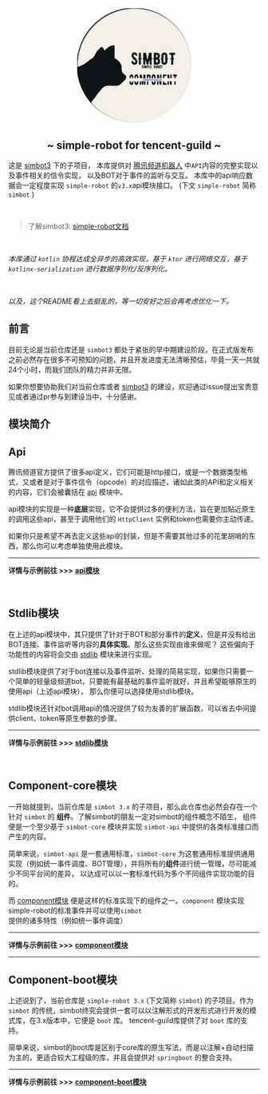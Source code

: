 #  

<div align="center">
<img src=".simbot/logo.png" alt="logo" style="width:230px; height:230px; border-radius:50%; " />
<h2>
    ~ simple-robot for tencent-guild ~ 
</h2>
</div>

这是 [simbot3](https://github.com/ForteScarlet/simpler-robot)
下的子项目， 本库提供对 [腾讯频道机器人](https://bot.q.qq.com/wiki/develop/api/) 中`API`内容的完整实现以及事件相关的信令实现， 以及BOT对于事件的监听与交互。
本库中的api响应数据会一定程度实现 `simple-robot` 的`v3.x`api模块接口。 (下文 `simple-robot` 简称 `simbot` )

<br>

> 了解simbot3: [simple-robot文档](https://www.yuque.com/simpler-robot/simpler-robot-doc/mudleb)

<br>


*本库通过 `kotlin` 协程达成全异步的高效实现，基于 `ktor` 进行网络交互，基于 `kotlinx-serialization` 进行数据序列化/反序列化。*


<br>

*以及，这个README看上去挺乱的，等一切安好之后会再考虑优化一下。*

## 前言

目前无论是当前仓库还是 `simbot3` 都处于紧张的早中期建设阶段，在正式版发布之前必然存在很多不可预知的问题，并且开发进度无法清晰预估，毕竟一天一共就24个小时，而我们团队的精力并非无限。

如果你想要协助我们对当前仓库或者 [simbot3](https://github.com/ForteScarlet/simpler-robot/tree/v3-dev)
的建设，欢迎通过issue提出宝贵意见或者通过pr参与到建设当中，十分感谢。

## 模块简介

## Api

腾讯频道官方提供了很多api定义，它们可能是http接口，或是一个数据类型格式，又或者是对于事件信令（opcode）的对应描述，诸如此类的API和定义相关的内容，它们会被囊括在 [api](api) 模块中。

api模块的实现是一种**底层**实现，它不会提供过多的便利方法，旨在更加贴近原生的调用这些api，甚至于调用他们的 `HttpClient` 实例和token也需要你主动传递。

如果你只是希望不再去定义这些api的封装，但是不需要其他过多的花里胡哨的东西，那么你可以考虑单独使用此模块。

<hr>

**详情与示例前往 >>>** [**api模块**](api)

<br>

## Stdlib模块

在上述的api模块中，其只提供了针对于BOT和部分事件的**定义**，但是并没有给出BOT连接、事件监听等内容的**具体实现**。那么这些实现由谁来做呢？ 这些偏向于功能性的内容将会交由 [stdlib](stdlib) 模块来进行实现。

stdlib模块提供了对于bot连接以及事件监听、处理的简易实现，如果你只需要一个简单的轻量级频道bot，只要能有最基础的事件监听就好，并且希望能够原生的使用api（上述api模块）， 那么你便可以选择使用stdlib模块。

stdlib模块还针对bot调用api的情况提供了较为友善的扩展函数，可以省去中间提供client、token等原生参数的步骤。

<hr>

**详情与示例前往 >>>** [**stdlib模块**](stdlib)

<br>

## Component-core模块

一开始就提到，当前仓库是 `simbot 3.x` 的子项目，那么此仓库也必然会存在一个针对 `simbot` 的 **组件**。了解simbot的朋友一定对simbot的组件概念不陌生， 组件便是一个至少基于 `simbot-core`
模块并实现 `simbot-api` 中提供的各类标准接口而产生的内容。

简单来说，`simbot-api` 是一套通用标准，`simbot-core` 为这套通用标准提供通用实现（例如统一事件调度、BOT管理），并将所有的**组件**进行统一管理，尽可能减少不同平台间的差异，
以达成可以以一套标准代码为多个不同组件实现功能的目的。

而 [component模块](component) 便是这样的标准实现下的组件之一。`component` 模块实现simple-robot的标准事件并可以使用`simbot`提供的诸多特性（例如统一事件调度）


<hr>

**详情与示例前往 >>>** [**component模块**](component)

<hr>

## Component-boot模块

上述说到了，当前仓库是 `simple-robot 3.x` (下文简称 `simbot`) 的子项目。作为 `simbot` 的传统，simbot终究会提供一套可以以注解形式的开发形式进行开发的模式库，在3.x版本中，它便是 `boot`
库。 tencent-guild库提供了对 `boot` 库的支持。

简单来说，simbot的boot库是区别于core库的原生写法，而是以注解+自动扫描为主的，更适合较大工程级的库，并且会提供对 `springboot` 的整合支持。

<hr>

**详情与示例前往 >>>** [**component-boot模块**](component-boot)
